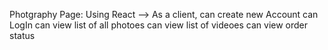 Photgraphy Page:
Using React --> As a client, 
can create new Account
can LogIn
can view list of all photoes
can view list of videoes
can view order status
